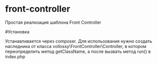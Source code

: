 front-controller
================

Простая реализация шаблона Front Controller

#Установка

Устанавливается через composer.
Для использования нужно создать наследника от класса vollossy\FrontController\Controller, в котором переопределить
метод getClassName, а после вызвать метод run() в index.php
